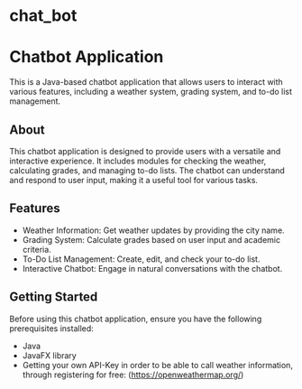 # chat_bot


# Chatbot Application

This is a Java-based chatbot application that allows users to interact with various features, including a weather system, grading system, and to-do list management.

## About

This chatbot application is designed to provide users with a versatile and interactive experience. It includes modules for checking the weather, calculating grades, and managing to-do lists. The chatbot can understand and respond to user input, making it a useful tool for various tasks.

## Features

- Weather Information: Get weather updates by providing the city name.
- Grading System: Calculate grades based on user input and academic criteria.
- To-Do List Management: Create, edit, and check your to-do list.
- Interactive Chatbot: Engage in natural conversations with the chatbot.

## Getting Started

Before using this chatbot application, ensure you have the following prerequisites installed:

- Java
- JavaFX library 
- Getting your own API-Key in order to be able to call weather information, through registering for free:
(https://openweathermap.org/)

